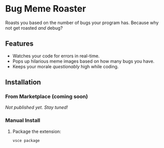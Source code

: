 # Bug Meme Roaster

Roasts you based on the number of bugs your program has. Because why not get roasted *and* debug?

## Features

- Watches your code for errors in real-time.
- Pops up hilarious meme images based on how many bugs you have.
- Keeps your morale *questionably* high while coding.

## Installation

### From Marketplace (coming soon)

*Not published yet. Stay tuned!*

### Manual Install

1. Package the extension:

   ```bash
   vsce package
